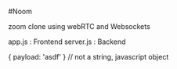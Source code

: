 #Noom

zoom clone using webRTC and Websockets

app.js : Frontend
server.js : Backend

{ payload: 'asdf' } // not a string, javascript object